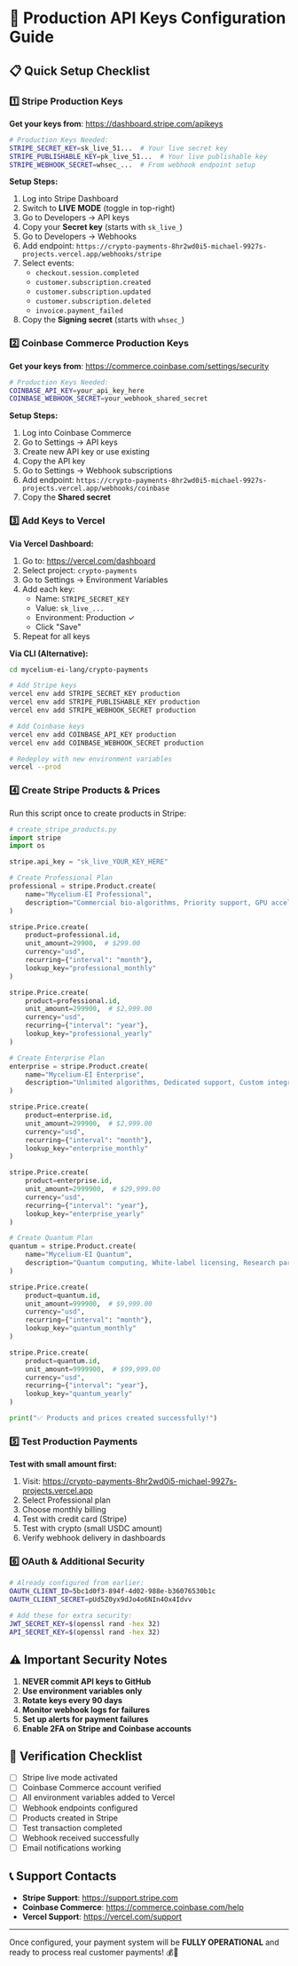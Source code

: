# 🔐 Production API Keys Configuration Guide

## 📋 Quick Setup Checklist

### 1️⃣ **Stripe Production Keys**

**Get your keys from**: https://dashboard.stripe.com/apikeys

```bash
# Production Keys Needed:
STRIPE_SECRET_KEY=sk_live_51...  # Your live secret key
STRIPE_PUBLISHABLE_KEY=pk_live_51...  # Your live publishable key
STRIPE_WEBHOOK_SECRET=whsec_...  # From webhook endpoint setup
```

**Setup Steps:**
1. Log into Stripe Dashboard
2. Switch to **LIVE MODE** (toggle in top-right)
3. Go to Developers → API keys
4. Copy your **Secret key** (starts with `sk_live_`)
5. Go to Developers → Webhooks
6. Add endpoint: `https://crypto-payments-8hr2wd0i5-michael-9927s-projects.vercel.app/webhooks/stripe`
7. Select events:
   - `checkout.session.completed`
   - `customer.subscription.created`
   - `customer.subscription.updated`
   - `customer.subscription.deleted`
   - `invoice.payment_failed`
8. Copy the **Signing secret** (starts with `whsec_`)

### 2️⃣ **Coinbase Commerce Production Keys**

**Get your keys from**: https://commerce.coinbase.com/settings/security

```bash
# Production Keys Needed:
COINBASE_API_KEY=your_api_key_here
COINBASE_WEBHOOK_SECRET=your_webhook_shared_secret
```

**Setup Steps:**
1. Log into Coinbase Commerce
2. Go to Settings → API keys
3. Create new API key or use existing
4. Copy the API key
5. Go to Settings → Webhook subscriptions
6. Add endpoint: `https://crypto-payments-8hr2wd0i5-michael-9927s-projects.vercel.app/webhooks/coinbase`
7. Copy the **Shared secret**

### 3️⃣ **Add Keys to Vercel**

**Via Vercel Dashboard:**
1. Go to: https://vercel.com/dashboard
2. Select project: `crypto-payments`
3. Go to Settings → Environment Variables
4. Add each key:
   - Name: `STRIPE_SECRET_KEY`
   - Value: `sk_live_...`
   - Environment: Production ✓
   - Click "Save"
5. Repeat for all keys

**Via CLI (Alternative):**
```bash
cd mycelium-ei-lang/crypto-payments

# Add Stripe keys
vercel env add STRIPE_SECRET_KEY production
vercel env add STRIPE_PUBLISHABLE_KEY production
vercel env add STRIPE_WEBHOOK_SECRET production

# Add Coinbase keys
vercel env add COINBASE_API_KEY production
vercel env add COINBASE_WEBHOOK_SECRET production

# Redeploy with new environment variables
vercel --prod
```

### 4️⃣ **Create Stripe Products & Prices**

Run this script once to create products in Stripe:

```python
# create_stripe_products.py
import stripe
import os

stripe.api_key = "sk_live_YOUR_KEY_HERE"

# Create Professional Plan
professional = stripe.Product.create(
    name="Mycelium-EI Professional",
    description="Commercial bio-algorithms, Priority support, GPU acceleration"
)

stripe.Price.create(
    product=professional.id,
    unit_amount=29900,  # $299.00
    currency="usd",
    recurring={"interval": "month"},
    lookup_key="professional_monthly"
)

stripe.Price.create(
    product=professional.id,
    unit_amount=299900,  # $2,999.00
    currency="usd",
    recurring={"interval": "year"},
    lookup_key="professional_yearly"
)

# Create Enterprise Plan
enterprise = stripe.Product.create(
    name="Mycelium-EI Enterprise",
    description="Unlimited algorithms, Dedicated support, Custom integrations"
)

stripe.Price.create(
    product=enterprise.id,
    unit_amount=299900,  # $2,999.00
    currency="usd",
    recurring={"interval": "month"},
    lookup_key="enterprise_monthly"
)

stripe.Price.create(
    product=enterprise.id,
    unit_amount=2999900,  # $29,999.00
    currency="usd",
    recurring={"interval": "year"},
    lookup_key="enterprise_yearly"
)

# Create Quantum Plan
quantum = stripe.Product.create(
    name="Mycelium-EI Quantum",
    description="Quantum computing, White-label licensing, Research partnerships"
)

stripe.Price.create(
    product=quantum.id,
    unit_amount=999900,  # $9,999.00
    currency="usd",
    recurring={"interval": "month"},
    lookup_key="quantum_monthly"
)

stripe.Price.create(
    product=quantum.id,
    unit_amount=9999900,  # $99,999.00
    currency="usd",
    recurring={"interval": "year"},
    lookup_key="quantum_yearly"
)

print("✅ Products and prices created successfully!")
```

### 5️⃣ **Test Production Payments**

**Test with small amount first:**
1. Visit: https://crypto-payments-8hr2wd0i5-michael-9927s-projects.vercel.app
2. Select Professional plan
3. Choose monthly billing
4. Test with credit card (Stripe)
5. Test with crypto (small USDC amount)
6. Verify webhook delivery in dashboards

### 6️⃣ **OAuth & Additional Security**

```bash
# Already configured from earlier:
OAUTH_CLIENT_ID=5bc1d0f3-894f-4d02-988e-b36076530b1c
OAUTH_CLIENT_SECRET=pUd5Z0yx9dJo4o6NIn4Ox4Idvv

# Add these for extra security:
JWT_SECRET_KEY=$(openssl rand -hex 32)
API_SECRET_KEY=$(openssl rand -hex 32)
```

## ⚠️ **Important Security Notes**

1. **NEVER commit API keys to GitHub**
2. **Use environment variables only**
3. **Rotate keys every 90 days**
4. **Monitor webhook logs for failures**
5. **Set up alerts for payment failures**
6. **Enable 2FA on Stripe and Coinbase accounts**

## 🧪 **Verification Checklist**

- [ ] Stripe live mode activated
- [ ] Coinbase Commerce account verified
- [ ] All environment variables added to Vercel
- [ ] Webhook endpoints configured
- [ ] Products created in Stripe
- [ ] Test transaction completed
- [ ] Webhook received successfully
- [ ] Email notifications working

## 📞 **Support Contacts**

- **Stripe Support**: https://support.stripe.com
- **Coinbase Commerce**: https://commerce.coinbase.com/help
- **Vercel Support**: https://vercel.com/support

---

Once configured, your payment system will be **FULLY OPERATIONAL** and ready to process real customer payments! 💰🚀